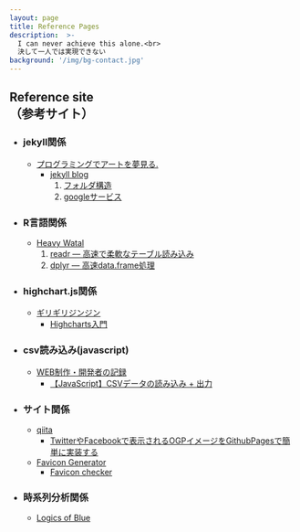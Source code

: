 ```yaml
---
layout: page
title: Reference Pages
description:  >-
  I can never achieve this alone.<br>
  決して一人では実現できない
background: '/img/bg-contact.jpg'
---
```


## Reference site<br>（参考サイト）
- ### jekyll関係
  - [プログラミングでアートを夢見る.](https://dev-yakuza.posstree.com/)
      - [jekyll blog](https://dev-yakuza.posstree.com/jekyll/)
        1. [フォルダ構造](https://dev-yakuza.posstree.com/jekyll/directory_structure/)
        1. [googleサービス](https://dev-yakuza.posstree.com/jekyll/google-service/)
- ### R言語関係
  - [Heavy Watal](https://heavywatal.github.io/)
    1. [readr — 高速で柔軟なテーブル読み込み](https://heavywatal.github.io/rstats/readr.html)
    1. [dplyr — 高速data.frame処理](https://heavywatal.github.io/rstats/dplyr.html)
- ### highchart.js関係
  - [ギリギリジンジン](https://grgrjnjn.hatenablog.jp/)
    - [Highcharts入門](https://grgrjnjn.hatenablog.jp/entry/2020/09/18/221052) 
- ### csv読み込み(javascript)
  - [WEB制作・開発者の記録](https://freelance321.com/)
    - [【JavaScript】CSVデータの読み込み + 出力](https://freelance321.com/javascript/load-csv/) 
- ### サイト関係
  - [qiita](https://qiita.com/)
    - [TwitterやFacebookで表示されるOGPイメージをGithubPagesで簡単に実装する](https://qiita.com/o_ob/items/6c71bc783df428116ef8)
  - [Favicon Generator](https://realfavicongenerator.net/)
    - [Favicon checker](https://realfavicongenerator.net/favicon_checker#.YhGcwejP200)
- ### 時系列分析関係
  - [Logics of Blue](https://logics-of-blue.com/)